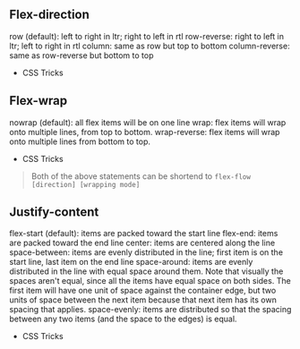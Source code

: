 

## Flex-direction
row (default): left to right in ltr; right to left in rtl
row-reverse: right to left in ltr; left to right in rtl
column: same as row but top to bottom
column-reverse: same as row-reverse but bottom to top

- CSS Tricks

## Flex-wrap

nowrap (default): all flex items will be on one line
wrap: flex items will wrap onto multiple lines, from top to bottom.
wrap-reverse: flex items will wrap onto multiple lines from bottom to top.

- CSS Tricks

> Both of the above statements can be shortend to `flex-flow [direction] [wrapping mode]`

## Justify-content

flex-start (default): items are packed toward the start line
flex-end: items are packed toward the end line
center: items are centered along the line
space-between: items are evenly distributed in the line; first item is on the start line, last item on the end line
space-around: items are evenly distributed in the line with equal space around them. Note that visually the spaces aren't equal, since all the items have equal space on both sides. The first item will have one unit of space against the container edge, but two units of space between the next item because that next item has its own spacing that applies.
space-evenly: items are distributed so that the spacing between any two items (and the space to the edges) is equal.

- CSS Tricks